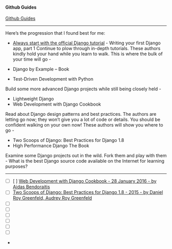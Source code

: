 
#### Github Guides
[Github Guides](https://guides.github.com/)

---

Here’s the progression that I found best for me:

* [Always start with the official Django tutorial](https://www.quora.com/What-is-the-fastest-way-to-learn-Django/answer/Mark-Dawson-20?srid=Cowl) -
  Writing your first Django app, part 1
Continue to plow through in-depth tutorials. These authors kindly hold your hand while you learn to walk. This is where the bulk of your time will go -

* Django by Example – Book
* Test-Driven Development with Python

Build some more advanced Django projects while still being closely held -
 * Lightweight Django
 * Web Development with Django Cookbook

Read about Django design patterns and best practices. The authors are letting go now; they won’t give you a lot of code or details. You should be confident walking on your own now! These authors will show you where to go -
 * Two Scoops of Django: Best Practices for Django 1.8
 * High Performance Django The Book

Examine some Django projects out in the wild. Fork them and play with them - What is the best Django source code available on the Internet for learning purposes?

----

- [ ] [ ] [Web Development with Django Cookbook - 28 January 2016 - by Aidas Bendoraitis](http://www.amazon.in/Web-Development-Django-Cookbook/dp/1785886770/)
- [ ] [Two Scoops of Django: Best Practices for Django 1.8 - 2015 - by Daniel Roy Greenfeld, Audrey Roy Greenfeld](http://www.amazon.in/Two-Scoops-Django-Best-Practices/dp/0981467350/)
- [ ] []()
- [ ] []()
- [ ] []()
- [ ] []()
- [ ] []()
- [ ] []()
* []()
